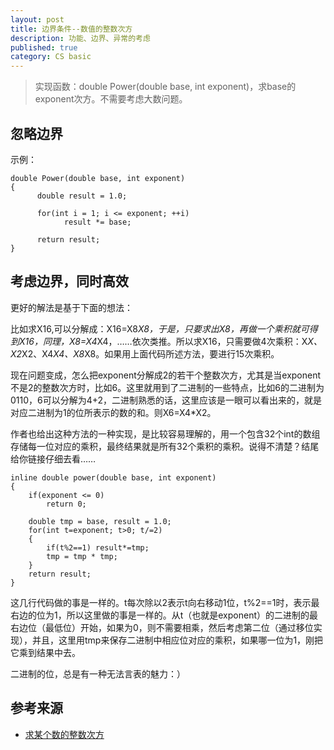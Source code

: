 ```yaml
---
layout: post
title: 边界条件--数值的整数次方
description: 功能、边界、异常的考虑
published: true
category: CS basic
---
```



> 实现函数：double Power(double base, int exponent)，求base的exponent次方。不需要考虑大数问题。



## 忽略边界

示例：

	double Power(double base, int exponent)   
	{  
		  double result = 1.0;  

		  for(int i = 1; i <= exponent; ++i)  
				result *= base;  
	  
		  return result;  
	}  

## 考虑边界，同时高效


更好的解法是基于下面的想法：


比如求X16,可以分解成：X16=X8*X8，于是，只要求出X8，再做一个乘积就可得到X16，同理，X8=X4*X4，……依次类推。所以求X16，只需要做4次乘积：X*X、X2*X2、X4*X4、X8*X8。如果用上面代码所述方法，要进行15次乘积。


现在问题变成，怎么把exponent分解成2的若干个整数次方，尤其是当exponent不是2的整数次方时，比如6。这里就用到了二进制的一些特点，比如6的二进制为0110，6可以分解为4+2，二进制熟悉的话，这里应该是一眼可以看出来的，就是对应二进制为1的位所表示的数的和。则X6=X4*X2。


作者也给出这种方法的一种实现，是比较容易理解的，用一个包含32个int的数组存储每一位对应的乘积，最终结果就是所有32个乘积的乘积。说得不清楚？结尾给你链接仔细去看……

	inline double power(double base, int exponent)  
	{  
		if(exponent <= 0)
			return 0;
		
		double tmp = base, result = 1.0;  
		for(int t=exponent; t>0; t/=2)  
		{  
			if(t%2==1) result*=tmp;  
			tmp = tmp * tmp;  
		}  
		return result;  
	}  


这几行代码做的事是一样的。t每次除以2表示t向右移动1位，t%2==1时，表示最右边的位为1，所以这里做的事是一样的。从t（也就是exponent）的二进制的最右边位（最低位）开始，如果为0，则不需要相乘，然后考虑第二位（通过移位实现），并且，这里用tmp来保存二进制中相应位对应的乘积，如果哪一位为1，刚把它乘到结果中去。



二进制的位，总是有一种无法言表的魅力：）








## 参考来源

* [求某个数的整数次方][求某个数的整数次方]









[NingG]:    http://ningg.github.com  "NingG"
[求某个数的整数次方]:			http://blog.csdn.net/xianliti/article/details/5639606